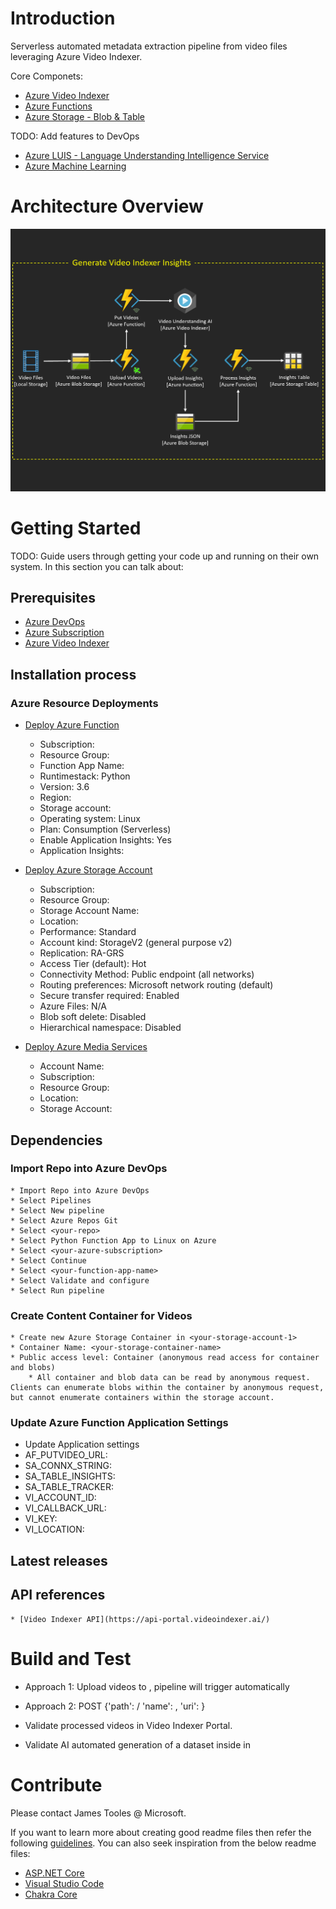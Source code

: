 # Introduction 
Serverless automated metadata extraction pipeline from video files leveraging Azure Video Indexer.

Core Componets:
* [Azure Video Indexer](https://azure.microsoft.com/en-us/services/media-services/video-indexer/)
* [Azure Functions](https://azure.microsoft.com/en-us/services/functions/)
* [Azure Storage - Blob & Table](https://azure.microsoft.com/en-us/services/storage/)

TODO: Add features to DevOps
* [Azure LUIS - Language Understanding Intelligence Service](https://azure.microsoft.com/en-us/services/cognitive-services/language-understanding-intelligent-service/)
* [Azure Machine Learning](https://azure.microsoft.com/en-us/services/machine-learning/)

# Architecture Overview
![alt text](assets/architecture.png "Architecture Overview")

# Getting Started
TODO: Guide users through getting your code up and running on their own system. In this section you can talk about:

## Prerequisites
* [Azure DevOps](https://docs.microsoft.com/en-us/azure/devops/user-guide/sign-up-invite-teammates?toc=%2Fazure%2Fdevops%2Fget-started%2Ftoc.json&bc=%2Fazure%2Fdevops%2Fget-started%2Fbreadcrumb%2Ftoc.json&view=azure-devops)
* [Azure Subscription](https://azure.microsoft.com/en-us/free/)
* [Azure Video Indexer](https://docs.microsoft.com/en-us/azure/media-services/video-indexer/connect-to-azure)

## Installation process
### Azure Resource Deployments
* [Deploy Azure Function](https://docs.microsoft.com/en-us/azure/azure-functions/)
    * Subscription: <your-azure-subscription>
    * Resource Group: <your-resource-group>
    * Function App Name: <your-function-app-name>
    * Runtimestack: Python
    * Version: 3.6
    * Region: <your-region> 
    * Storage account: <your-storage-account-0>
    * Operating system: Linux
    * Plan: Consumption (Serverless)
    * Enable Application Insights: Yes
    * Application Insights: <your-application-insights> 

* [Deploy Azure Storage Account](https://docs.microsoft.com/en-us/azure/storage/blobs/)
    * Subscription: <your-azure-subscription>
    * Resource Group: <your-resource-group>
    * Storage Account Name: <your-storage-account-1>
    * Location: <your-region>
    * Performance: Standard
    * Account kind: StorageV2 (general purpose v2)
    * Replication: RA-GRS
    * Access Tier (default): Hot
    * Connectivity Method: Public endpoint (all networks)
    * Routing preferences: Microsoft network routing (default)
    * Secure transfer required: Enabled
    * Azure Files: N/A
    * Blob soft delete: Disabled
    * Hierarchical namespace: Disabled

* [Deploy Azure Media Services](https://docs.microsoft.com/en-us/azure/media-services/latest/)
    * Account Name: <your-media-services-name>
    * Subscription: <your-azure-subscription>
    * Resource Group: <your-resource-group>
    * Location: <your-region>
    * Storage Account: <your-storage-account-1>

## Dependencies
### Import Repo into Azure DevOps
    * Import Repo into Azure DevOps
    * Select Pipelines
    * Select New pipeline
    * Select Azure Repos Git
    * Select <your-repo>
    * Select Python Function App to Linux on Azure
    * Select <your-azure-subscription> 
    * Select Continue
    * Select <your-function-app-name> 
    * Select Validate and configure
    * Select Run pipeline

### Create Content Container for Videos
    * Create new Azure Storage Container in <your-storage-account-1>
    * Container Name: <your-storage-container-name>
    * Public access level: Container (anonymous read access for container and blobs)
        * All container and blob data can be read by anonymous request. Clients can enumerate blobs within the container by anonymous request, but cannot enumerate containers within the storage account.

### Update Azure Function Application Settings
* Update <your-function-app-name> Application settings
* AF_PUTVIDEO_URL: <your-PutVideo-endpoint>
* SA_CONNX_STRING: <your-storage-account-1-connection-string>
* SA_TABLE_INSIGHTS: <your-table-insights-name>
* SA_TABLE_TRACKER: <your-table-tracker-name>
* VI_ACCOUNT_ID: <your-video-indexer-account-id>
* VI_CALLBACK_URL: <your-DownloadInsights-endpoint>
* VI_KEY: <your-video-indexer-key>
* VI_LOCATION: <your-video-indexer-region>

## Latest releases
## API references
    * [Video Indexer API](https://api-portal.videoindexer.ai/)

# Build and Test
* Approach 1: Upload videos to <your-storage-account-1>, pipeline will trigger automatically
* Approach 2: POST <your-PutVideo-endpoint>
		{'path': <your-blob-container-name>/<your-blob-full-path>
    		 'name': <your-blob-file-name>,
		 'uri': <your-blob-download-uri>}

* Validate processed videos in Video Indexer Portal.
* Validate AI automated generation of a dataset inside <your-storage-account-1> in <your-table-tracker-name>

# Contribute
Please contact James Tooles @ Microsoft.

If you want to learn more about creating good readme files then refer the following [guidelines](https://docs.microsoft.com/en-us/azure/devops/repos/git/create-a-readme?view=azure-devops). You can also seek inspiration from the below readme files:
- [ASP.NET Core](https://github.com/aspnet/Home)
- [Visual Studio Code](https://github.com/Microsoft/vscode)
- [Chakra Core](https://github.com/Microsoft/ChakraCore)